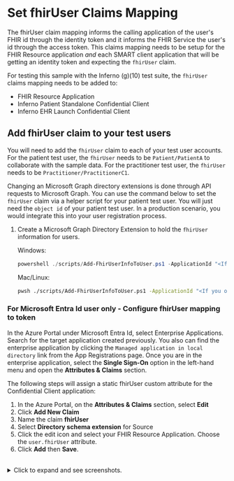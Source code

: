 # Set fhirUser Claims Mapping

The fhirUser claim mapping informs the calling application of the user's FHIR id through the identity token and it informs the FHIR Service the user's id through the access token. This claims mapping needs to be setup for the FHIR Resource application *and* each SMART client application that will be getting an identity token and expecting the `fhirUser` claim.

For testing this sample with the Inferno (g)(10) test suite, the `fhirUser` claims mapping needs to be added to:
- FHIR Resource Application
- Inferno Patient Standalone Confidential Client
- Inferno EHR Launch Confidential Client


## Add fhirUser claim to your test users

You will need to add the `fhirUser` claim to each of your test user accounts. For the patient test user, the `fhirUser` needs to be `Patient/PatientA` to collaborate with the sample data. For the practitioner test user, the `fhirUser` needs to be `Practitioner/PractitionerC1`.

Changing an Microsoft Graph directory extensions is done through API requests to Microsoft Graph. You can use the command below to set the `fhirUser` claim via a helper script for your patient test user. You will just need the `object id` of your patient test user. In a production scenario, you would integrate this into your user registration process.

1. Create a Microsoft Graph Directory Extension to hold the `fhirUser` information for users.
    
    Windows:
    ```powershell
    powershell ./scripts/Add-FhirUserInfoToUser.ps1 -ApplicationId "<If you opted for B2C pass B2C_EXTENSION_APP_ID otherwise for Microsoft Entra Id pass Fhir Resource Application Id>" -UserObjectId "<Patient Object Id>" -FhirUserValue "Patient/PatientA"
    ```

    Mac/Linux:
    ```bash
    pwsh ./scripts/Add-FhirUserInfoToUser.ps1 -ApplicationId "<If you opted for B2C pass B2C_EXTENSION_APP_ID otherwise for Microsoft Entra Id pass Fhir Resource Application Id>" -UserObjectId "<Patient Object Id>" -FhirUserValue "Patient/PatientA"
    ```

### For Microsoft Entra Id user only - Configure fhirUser mapping to token

In the Azure Portal under Microsoft Entra Id, select Enterprise Applications. Search for the target application created previously. You also can find the enterprise application by clicking the `Managed application in local directory` link from the App Registrations page. Once you are in the enterprise application, select the **Single Sign-On** option in the left-hand menu and open the **Attributes & Claims** section.

The following steps will assign a static fhirUser custom attribute for the Confidential Client application:

1. In the Azure Portal, on the **Attributes & Claims** section, select **Edit**
2. Click **Add New Claim**
3. Name the claim **fhirUser**
4. Select **Directory schema extension** for Source
5. Click the edit icon and select your FHIR Resource Application. Choose the `user.fhirUser` attribute.
6. Click **Add** then **Save**.

<br />
<details>
<summary>Click to expand and see screenshots.</summary>
<br />

![Azure Portal image of custom attribute claims configuration screen](./images/1_attributes_claims.png)
![Azure Portal image of creating new custom claim](./images/fhirUser_set_oidc_claim_info.png)
![Azure Portal image of creating new custom claim](./images/fhirUser_set_oidc_claim_info2.png)
![Azure Portal image of creating new custom claim](./images/fhirUser_set_oidc_claim_info3.png)
</details>